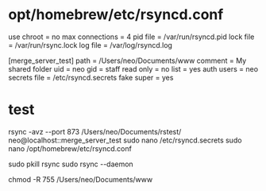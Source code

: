 
# opt/homebrew/etc/rsyncd.conf
use chroot = no
max connections = 4
pid file = /var/run/rsyncd.pid
lock file = /var/run/rsync.lock
log file = /var/log/rsyncd.log

[merge_server_test]
path = /Users/neo/Documents/www
comment = My shared folder
uid = neo
gid = staff
read only = no
list = yes
auth users = neo
secrets file = /etc/rsyncd.secrets
fake super = yes


# test
rsync -avz --port 873 /Users/neo/Documents/rstest/ neo@localhost::merge_server_test
sudo nano /etc/rsyncd.secrets
sudo nano /opt/homebrew/etc/rsyncd.conf

sudo pkill rsync
sudo rsync --daemon

chmod -R 755 /Users/neo/Documents/www

